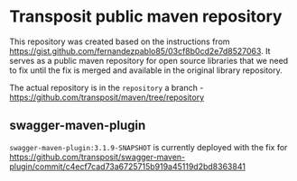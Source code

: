 # Transposit public maven repository
This repository was created based on the instructions from https://gist.github.com/fernandezpablo85/03cf8b0cd2e7d8527063.
It serves as a public maven repository for open source libraries that we need to fix until the fix is merged and available in the original library repository.

The actual repository is in the `repository` a branch - https://github.com/transposit/maven/tree/repository

## swagger-maven-plugin
`swagger-maven-plugin:3.1.9-SNAPSHOT` is currently deployed with the fix for https://github.com/transposit/swagger-maven-plugin/commit/c4ecf7cad73a6725715b919a45119d2bd8363841
